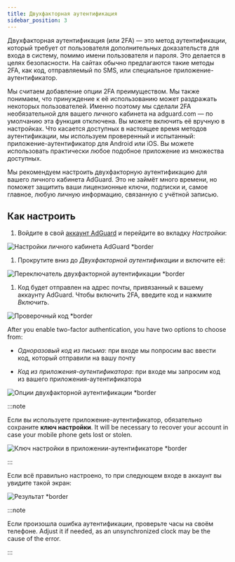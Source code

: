 ```yaml
---
title: Двухфакторная аутентификация
sidebar_position: 3
---
```


Двухфакторная аутентификация (или 2FA) — это метод аутентификации, который требует от пользователя дополнительных доказательств для входа в систему, помимо имени пользователя и пароля. Это делается в целях безопасности. На сайтах обычно предлагаются такие методы 2FA, как код, отправляемый по SMS, или специальное приложение-аутентификатор.

Мы считаем добавление опции 2FA преимуществом. Мы также понимаем, что принуждение к её использованию может раздражать некоторых пользователей. Именно поэтому мы сделали 2FA необязательной для вашего личного кабинета на adguard.com — по умолчанию эта функция отключена. Вы можете включить её вручную в настройках. Что касается доступных в настоящее время методов аутентификации, мы используем проверенный и испытанный: приложение-аутентификатор для Android или iOS. Вы можете использовать практически любое подобное приложение из множества доступных.

Мы рекомендуем настроить двухфакторную аутентификацию для вашего личного кабинета AdGuard. Это не займёт много времени, но поможет защитить ваши лицензионные ключи, подписки и, самое главное, любую личную информацию, связанную с учётной записью.

## Как настроить

1. Войдите в свой [аккаунт AdGuard](https://auth.adguard.com/login.html) и перейдите во вкладку *Настройки*:

 ![Настройки личного кабинета AdGuard *border](https://cdn.adtidy.org/content/kb/ad_blocker/general/2fa_1.png)

1. Прокрутите вниз до *Двухфакторной аутентификации* и включите её:

 ![Переключатель двухфакторной аутентификации *border](https://cdn.adtidy.org/content/kb/ad_blocker/general/2fa_2.png)

1. Код будет отправлен на адрес почты, привязанный к вашему аккаунту AdGuard. Чтобы включить 2FA, введите код и нажмите *Включить*.

 ![Проверочный код *border](https://cdn.adtidy.org/content/kb/ad_blocker/general/2fa_3.png?)

After you enable two-factor authentication, you have two options to choose from:

- *Одноразовый код из письма*: при входе мы попросим вас ввести код, который отправили на вашу почту

- *Код из приложения-аутентификатора*: при входе мы запросим код из вашего приложения-аутентификатора

![Опции двухфакторной аутентификации *border](https://cdn.adtidy.org/content/kb/ad_blocker/general/2fa_4.png)

:::note

Если вы используете приложение-аутентификатор, обязательно сохраните **ключ настройки**. It will be necessary to recover your account in case your mobile phone gets lost or stolen.

![Ключ настройки в приложении-аутентификаторе *border](https://cdn.adtidy.org/content/kb/ad_blocker/general/setup_key.png)

:::

Если всё правильно настроено, то при следующем входе в аккаунт вы увидите такой экран:

![Результат *border](https://cdn.adtidy.org/content/kb/ad_blocker/general/2fa_5.png)

:::note

Если произошла ошибка аутентификации, проверьте часы на своём телефоне. Adjust it if needed, as an unsynchronized clock may be the cause of the error.

:::
